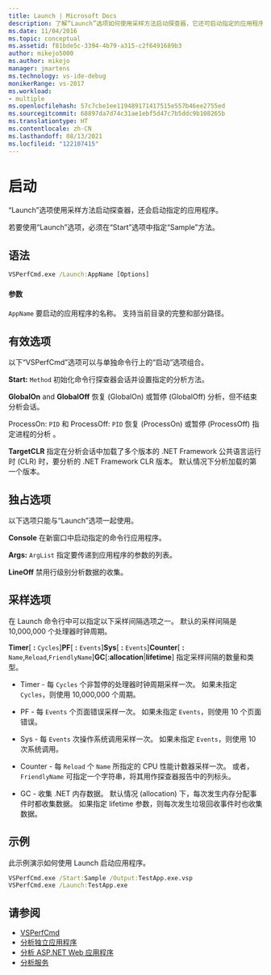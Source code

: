 ```yaml
---
title: Launch | Microsoft Docs
description: 了解“Launch”选项如何使用采样方法启动探查器，它还可启动指定的应用程序。
ms.date: 11/04/2016
ms.topic: conceptual
ms.assetid: f81bde5c-3394-4b79-a315-c2f6491689b3
author: mikejo5000
ms.author: mikejo
manager: jmartens
ms.technology: vs-ide-debug
monikerRange: vs-2017
ms.workload:
- multiple
ms.openlocfilehash: 57c7cbe1ee119489171417515e557b46ee2755ed
ms.sourcegitcommit: 68897da7d74c31ae1ebf5d47c7b5ddc9b108265b
ms.translationtype: HT
ms.contentlocale: zh-CN
ms.lasthandoff: 08/13/2021
ms.locfileid: "122107415"
---
```

# <a name="launch"></a>启动
“Launch”选项使用采样方法启动探查器，还会启动指定的应用程序。

 若要使用“Launch”选项，必须在“Start”选项中指定“Sample”方法。

## <a name="syntax"></a>语法

```cmd
VSPerfCmd.exe /Launch:AppName [Options]
```

#### <a name="parameters"></a>参数
 `AppName` 要启动的应用程序的名称。 支持当前目录的完整和部分路径。

## <a name="valid-options"></a>有效选项
 以下“VSPerfCmd”选项可以与单独命令行上的“启动”选项组合。

 **Start:** `Method` 初始化命令行探查器会话并设置指定的分析方法。

 **GlobalOn** and **GlobalOff** 恢复 (GlobalOn) 或暂停 (GlobalOff) 分析，但不结束分析会话。

 ProcessOn: `PID` 和 ProcessOff: `PID` 恢复 (ProcessOn) 或暂停 (ProcessOff) 指定进程的分析 。

 **TargetCLR** 指定在分析会话中加载了多个版本的 .NET Framework 公共语言运行时 (CLR) 时，要分析的 .NET Framework CLR 版本。 默认情况下分析加载的第一个版本。

## <a name="exclusive-options"></a>独占选项
 以下选项只能与“Launch”选项一起使用。

 **Console** 在新窗口中启动指定的命令行应用程序。

 **Args:** `ArgList` 指定要传递到应用程序的参数的列表。

 **LineOff** 禁用行级别分析数据的收集。

## <a name="sampling-options"></a>采样选项
 在 Launch 命令行中可以指定以下采样间隔选项之一。 默认的采样间隔是 10,000,000 个处理器时钟周期。

 **Timer**[ **:** `Cycles`]**PF**[ **:** `Events`]**Sys**[ **:** `Events`]**Counter**[ **:** `Name`,`Reload`,`FriendlyName`]**GC**[:**allocation**&#124;**lifetime**] 指定采样间隔的数量和类型。

- Timer - 每 `Cycles` 个非暂停的处理器时钟周期采样一次。 如果未指定 `Cycles`，则使用 10,000,000 个周期。

- PF - 每 `Events` 个页面错误采样一次。 如果未指定 `Events`，则使用 10 个页面错误。

- Sys - 每 `Events` 次操作系统调用采样一次。 如果未指定 `Events`，则使用 10 次系统调用。

- Counter - 每 `Reload` 个 `Name` 所指定的 CPU 性能计数器采样一次。 或者，`FriendlyName` 可指定一个字符串，将其用作探查器报告中的列标头。

- GC - 收集 .NET 内存数据。 默认情况 (allocation) 下，每次发生内存分配事件时都收集数据。 如果指定 lifetime 参数，则每次发生垃圾回收事件时也收集数据。

## <a name="example"></a>示例
 此示例演示如何使用 Launch 启动应用程序。

```cmd
VSPerfCmd.exe /Start:Sample /Output:TestApp.exe.vsp
VSPerfCmd.exe /Launch:TestApp.exe
```

## <a name="see-also"></a>请参阅
- [VSPerfCmd](../profiling/vsperfcmd.md)
- [分析独立应用程序](../profiling/command-line-profiling-of-stand-alone-applications.md)
- [分析 ASP.NET Web 应用程序](../profiling/command-line-profiling-of-aspnet-web-applications.md)
- [分析服务](../profiling/command-line-profiling-of-services.md)
